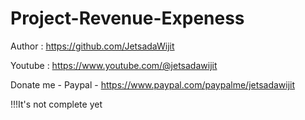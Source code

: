 # Project-Revenue-Expeness

Author  :   https://github.com/JetsadaWijit

Youtube :   https://www.youtube.com/@jetsadawijit

Donate me - Paypal - https://www.paypal.com/paypalme/jetsadawijit

!!!It's not complete yet
